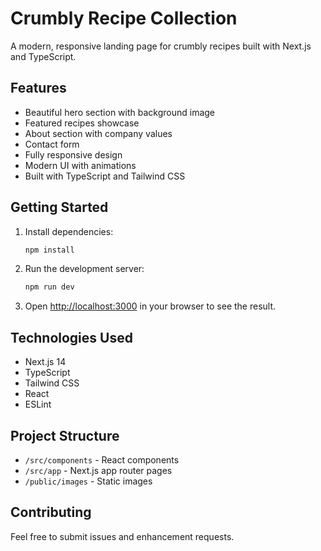 # Crumbly Recipe Collection

A modern, responsive landing page for crumbly recipes built with Next.js and TypeScript.

## Features

- Beautiful hero section with background image
- Featured recipes showcase
- About section with company values
- Contact form
- Fully responsive design
- Modern UI with animations
- Built with TypeScript and Tailwind CSS

## Getting Started

1. Install dependencies:

   ```bash
   npm install
   ```

2. Run the development server:

   ```bash
   npm run dev
   ```

3. Open [http://localhost:3000](http://localhost:3000) in your browser to see the result.

## Technologies Used

- Next.js 14
- TypeScript
- Tailwind CSS
- React
- ESLint

## Project Structure

- `/src/components` - React components
- `/src/app` - Next.js app router pages
- `/public/images` - Static images

## Contributing

Feel free to submit issues and enhancement requests.
